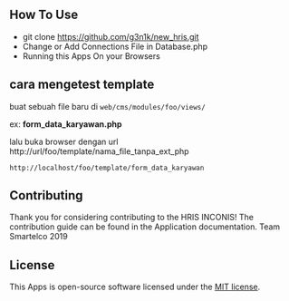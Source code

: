 ## How To Use

- git clone https://github.com/g3n1k/new_hris.git
- Change or Add Connections File in Database.php
- Running this Apps On your Browsers

## cara mengetest template
buat sebuah file baru di ````web/cms/modules/foo/views/````  

ex: **form_data_karyawan.php**

lalu buka browser dengan url 
http://url/foo/template/nama_file_tanpa_ext_php
````
http://localhost/foo/template/form_data_karyawan
````

## Contributing

Thank you for considering contributing to the HRIS INCONIS! The contribution guide can be found in the Application documentation.
Team Smartelco 2019

## License

This Apps is open-source software licensed under the [MIT license](https://opensource.org/licenses/MIT).